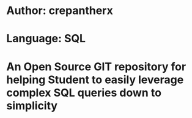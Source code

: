 # Author: crepantherx
# Language: SQL

# An Open Source GIT repository for helping Student to easily leverage complex SQL queries down to simplicity
